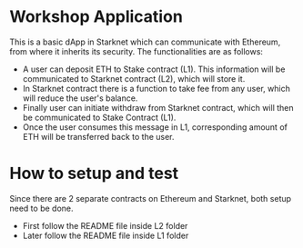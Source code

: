 # Workshop Application

This is a basic dApp in Starknet which can communicate with Ethereum, from where it inherits its security.
The functionalities are as follows:

- A user can deposit ETH to Stake contract (L1). This information will be communicated to Starknet contract (L2), which will store it.
- In Starknet contract there is a function to take fee from any user, which will reduce the user's balance.
- Finally user can initiate withdraw from Starknet contract, which will then be communicated to Stake Contract (L1).
- Once the user consumes this message in L1, corresponding amount of ETH will be transferred back to the user.

# How to setup and test

Since there are 2 separate contracts on Ethereum and Starknet, both setup need to be done.

- First follow the README file inside L2 folder
- Later follow the README file inside L1 folder
